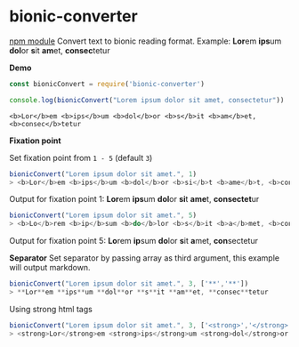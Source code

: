 # bionic-converter


[npm module](https://www.npmjs.com/package/bionic-converter)
Convert text to bionic reading format.
Example: **Lor**em **ips**um **dol**or **s**it **am**et, **consec**tetur  

**Demo**


```javascript
const bionicConvert = require('bionic-converter')

console.log(bionicConvert("Lorem ipsum dolor sit amet, consectetur"))
```
`<b>Lor</b>em <b>ips</b>um <b>dol</b>or <b>s</b>it <b>am</b>et, <b>consec</b>tetur`  


**Fixation point**

Set fixation point from `1 - 5` (default `3`)
```javascript
bionicConvert("Lorem ipsum dolor sit amet.", 1)
> <b>Lor</b>em <b>ips</b>um <b>dol</b>or <b>si</b>t <b>ame</b>t, <b>consectet</b>ur
```
Output for fixation point 1: **Lor**em **ips**um **dol**or **si**t **ame**t, **consectet**ur


```javascript
bionicConvert("Lorem ipsum dolor sit amet.", 5)
> <b>Lo</b>rem <b>ip</b>sum <b>do</b>lor <b>s</b>it <b>a</b>met, <b>con</b>sectetur
```
Output for fixation point 5: **Lo**rem **ip**sum **do**lor **s**it **a**met, **con**sectetur

**Separator**
Set separator by passing array as third argument, this example will output markdown.
```javascript
bionicConvert("Lorem ipsum dolor sit amet.", 3, ['**','**'])
> **Lor**em **ips**um **dol**or **s**it **am**et, **consec**tetur
```

Using strong html tags
```javascript
bionicConvert("Lorem ipsum dolor sit amet.", 3, ['<strong>','</strong>'])
> <strong>Lor</strong>em <strong>ips</strong>um <strong>dol</strong>or <strong>s</strong>it <strong>am</strong>et, <strong>consec</strong>tetur
```
